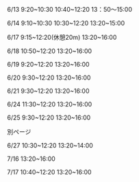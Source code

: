 6/13
9:20~10:30
10:40~12:20
13：50～15:00

6/14
9:10~10:30
10:30~12:20
13:20~15:00

6/17
9:15~12:20(休憩20m)
13:20~16:00

6/18
10:50~12:20
13:20~16:00

6/19
9:20~12:20
13:20~16:00

6/20
9:30~12:20
13:20~16:00

6/21
9:30~12:20
13:20~16:00

6/24
11:30~12:20
13:20~16:00

6/25
9:30~12:20
13:20~16:00

別ページ

6/27
10:30~12:20
13:20~14:00

7/16
13:20~16:00

7/17
10:40~12:20
13:20~16:00